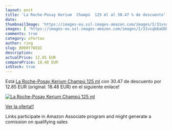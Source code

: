```yaml
---
layout: post
title: 'La Roche-Posay Kerium  Champú  125 ml al 30.47 % de descuento'
date: 
thumbnailImage: 'https://images-eu.ssl-images-amazon.com/images/I/31vsqb8aGDL._SL200_.jpg'
images: [ 'https://images-eu.ssl-images-amazon.com/images/I/31vsqb8aGDL._SL200_.jpg' ]
comments: true
category: ofertas
author: ring
slug: B000Y7WIQI
description:
actualPrice: 12.85 EUR
comparePrice: 18.48 EUR
inStock: true
---
```


Está [La Roche-Posay Kerium  Champú  125 ml](https://www.amazon.es/dp/B000Y7WIQI/?tag=tolees-21) con 30.47 de descuento por 12.85 EUR (original: 18.48 EUR) en el siguiente enlace!

[![La Roche-Posay Kerium  Champú  125 ml](https://images-eu.ssl-images-amazon.com/images/I/31vsqb8aGDL._SL200_.jpg)](https://www.amazon.es/dp/B000Y7WIQI/?tag=tolees-21)

[Ver la oferta!!](https://www.amazon.es/dp/B000Y7WIQI/?tag=tolees-21)

Links participate in Amazon Associate program and might generate a comission on qualifying sales


